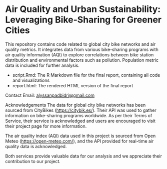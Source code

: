 # Air Quality and Urban Sustainability: Leveraging Bike-Sharing for Greener Cities

This repository contains code related to global city bike networks and air quality metrics. It integrates data from various bike-sharing programs with air quality information (AQI) to explore correlations between bike station distribution and environmental factors such as pollution. Population metric data is included for further analysis.

* script.Rmd: The R Markdown file for the final report, containing all code and visualizations
* report.html: The rendered HTML version of the final report

Contact
Email: alyssanpadbidri@gmail.com

Acknowledgements
The data for global city bike networks has been sourced from CityBikes (https://citybik.es/). Their API was used to gather information on bike-sharing programs worldwide. As per their Terms of Service, their service is acknowledged and users are encouraged to visit their project page for more information.

The air quality index (AQI) data used in this project is sourced from Open Meteo (https://open-meteo.com/), and the API provided for real-time air quality data is acknowledged.

Both services provide valuable data for our analysis and we appreciate their contribution to our project.

